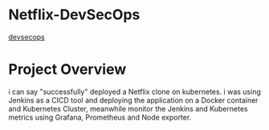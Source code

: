 # Netflix-DevSecOps

[devsecops](https://github.com/FarahTrigui/Netflix-DevSecOps/blob/main/68747470733a2f2f696d6775722e636f6d2f764f5275426e4b2e706e67.jpeg)

# Project Overview 
i can say "successfully" deployed a Netflix clone on kubernetes. i was using Jenkins as a CICD tool and deploying the application on a Docker container and Kubernetes Cluster, meanwhile monitor the Jenkins and Kubernetes metrics using Grafana, Prometheus and Node exporter.
